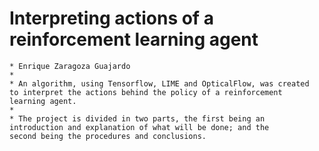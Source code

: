 # Interpreting actions of a reinforcement learning agent
	* Enrique Zaragoza Guajardo
	* 
	* An algorithm, using Tensorflow, LIME and OpticalFlow, was created 
	to interpret the actions behind the policy of a reinforcement 
	learning agent.
	* 
	* The project is divided in two parts, the first being an 
	introduction and explanation of what will be done; and the 
	second being the procedures and conclusions.
